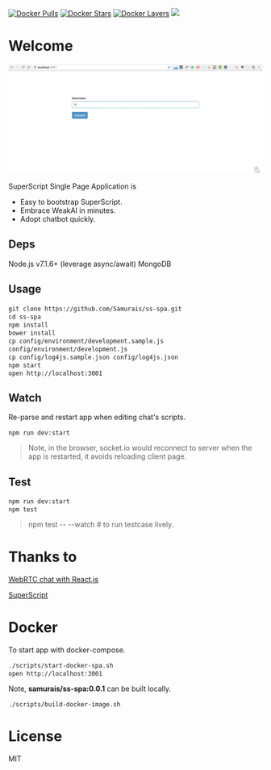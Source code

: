 [![Docker Pulls](https://img.shields.io/docker/pulls/samurais/ss-spa.svg?maxAge=2592000)](https://hub.docker.com/r/samurais/ss-spa/) [![Docker Stars](https://img.shields.io/docker/stars/samurais/ss-spa.svg?maxAge=2592000)](https://hub.docker.com/r/samurais/ss-spa/) [![Docker Layers](https://images.microbadger.com/badges/image/samurais/ss-spa.svg)](https://microbadger.com/#/images/samurais/ss-spa)
[![](https://images.microbadger.com/badges/version/samurais/ss-spa.svg)](https://microbadger.com/images/samurais/ss-spa "Get your own version badge on microbadger.com")

# Welcome
![](./docs/demo.gif)

SuperScript Single Page Application is 

* Easy to bootstrap SuperScript.
* Embrace WeakAI in minutes.
* Adopt chatbot quickly.

## Deps

Node.js v7.1.6+ (leverage async/await)
MongoDB

## Usage
```
git clone https://github.com/Samurais/ss-spa.git
cd ss-spa
npm install
bower install
cp config/environment/development.sample.js config/environment/development.js
cp config/log4js.sample.json config/log4js.json
npm start
open http://localhost:3001
```

## Watch
Re-parse and restart app when editing chat's scripts.
```
npm run dev:start
```

> Note, in the browser, socket.io would reconnect to server when the app is restarted, it avoids reloading client page.


## Test
```
npm run dev:start
npm test
```

> npm test  -- --watch # to run testcase lively.

# Thanks to

[WebRTC chat with React.js](http://blog.mgechev.com/2014/09/03/webrtc-peer-to-peer-chat-with-react/)

[SuperScript](http://superscriptjs.com/)


# Docker
To start app with docker-compose.
```
./scripts/start-docker-spa.sh
open http://localhost:3001
```

Note, **samurais/ss-spa:0.0.1** can be built locally.
```
./scripts/build-docker-image.sh
```

# License
MIT
